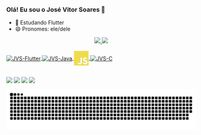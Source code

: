 ### Olá! Eu sou o José Vitor Soares 👋

- 🌱 Estudando Flutter
- 😄 Pronomes: ele/dele

<div align="center">
  <a href="https://github.com/josevitorsoares">
  <img height="180em" src="https://github-readme-stats.vercel.app/api?username=josevitorsoares&show_icons=true&theme=dracula&include_all_commits=true&count_private=true"/>
  <img height="180em" src="https://github-readme-stats.vercel.app/api/top-langs/?username=josevitorsoares&layout=compact&langs_count=7&theme=dracula"/>
</div>

<div style="display: inline_block"><br>
  <img align="center" alt="JVS-Flutter" height="40" width="40" src="https://cdn.jsdelivr.net/gh/devicons/devicon/icons/flutter/flutter-original.svg">
  <img align="center" alt="JVS-Java" height="50" width="50" src="https://cdn.jsdelivr.net/gh/devicons/devicon/icons/java/java-original.svg">
  <img align="center" alt="JVS-Js" height="40" width="40" src="https://raw.githubusercontent.com/devicons/devicon/master/icons/javascript/javascript-plain.svg">
  <img align="center" alt="JVS-C" height="40" width="40" src="https://cdn.jsdelivr.net/gh/devicons/devicon/icons/c/c-original.svg">
</div>

##

<div>
  <a href="https://instagram.com/jsevitorsoares" target="_blank"><img src="https://img.shields.io/badge/Instagram-E4405F?style=for-the-badge&logo=instagram&logoColor=white" target="_blank"></a>
 	<a href="https://twitter.com/JseVitorSoares" target="_blank"><img src="https://img.shields.io/badge/Twitter-1DA1F2?style=for-the-badge&logo=twitter&logoColor=white" target="_blank"></a>
  <a href = "mailto:josevitorgoncalvessoares@gmail.com"><img src="https://img.shields.io/badge/-Gmail-%23333?style=for-the-badge&logo=gmail&logoColor=white" target="_blank"></a>
  <a href="https://www.linkedin.com/in/josevitorsoares/" target="_blank"><img src="https://img.shields.io/badge/-LinkedIn-%230077B5?style=for-the-badge&logo=linkedin&logoColor=white" target="_blank"></a>
</div>
  
![Snake animation](https://github.com/josevitorsoares/josevitorsoares/blob/output/github-contribution-grid-snake.svg)
